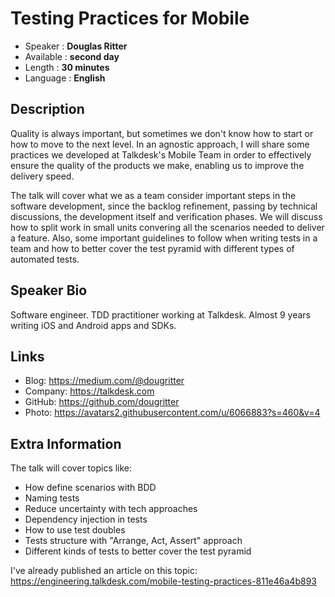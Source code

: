
Testing Practices for Mobile 
=================================================

* Speaker   : **Douglas Ritter** 
* Available : **second day**
* Length    : **30 minutes**
* Language  : **English**

Description
-----------

Quality is always important, but sometimes we don't know how to start or how to move to the next level. In an agnostic approach, I will share some practices we developed at Talkdesk's Mobile Team in order to effectively ensure the quality of the products we make, enabling us to improve the delivery speed.

The talk will cover what we as a team consider important steps in the software development, since the backlog refinement, passing by technical discussions, the development itself and verification phases. We will discuss how to split work in small units convering all the scenarios needed to deliver a feature. Also, some important guidelines to follow when writing tests in a team and how to better cover the test pyramid with different types of automated tests.

Speaker Bio
-----------

Software engineer.
TDD practitioner working at Talkdesk. 
Almost 9 years writing iOS and Android apps and SDKs.

Links
-----

* Blog: https://medium.com/@dougritter
* Company: https://talkdesk.com
* GitHub: https://github.com/dougritter 
* Photo: https://avatars2.githubusercontent.com/u/6066883?s=460&v=4 

Extra Information
-----------------

The talk will cover topics like:
- How define scenarios with BDD
- Naming tests
- Reduce uncertainty with tech approaches
- Dependency injection in tests
- How to use test doubles
- Tests structure with "Arrange, Act, Assert" approach
- Different kinds of tests to better cover the test pyramid

I've already published an article on this topic: https://engineering.talkdesk.com/mobile-testing-practices-811e46a4b893